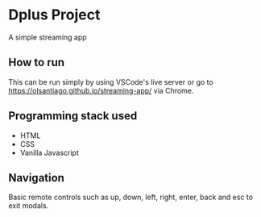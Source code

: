 # Dplus Project

A simple streaming app

## How to run

This can be run simply by using VSCode's live server or go to https://olsantiago.github.io/streaming-app/ via Chrome.

## Programming stack used

- HTML
- CSS
- Vanilla Javascript

## Navigation

Basic remote controls such as up, down, left, right, enter, back and esc to exit modals.
